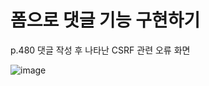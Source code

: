 # 폼으로 댓글 기능 구현하기

p.480 댓글 작성 후 나타난 CSRF 관련 오류 화면

![image](https://user-images.githubusercontent.com/27791880/129045883-4bc0717b-8e91-4f1e-9ecc-be881a0399fb.png)
